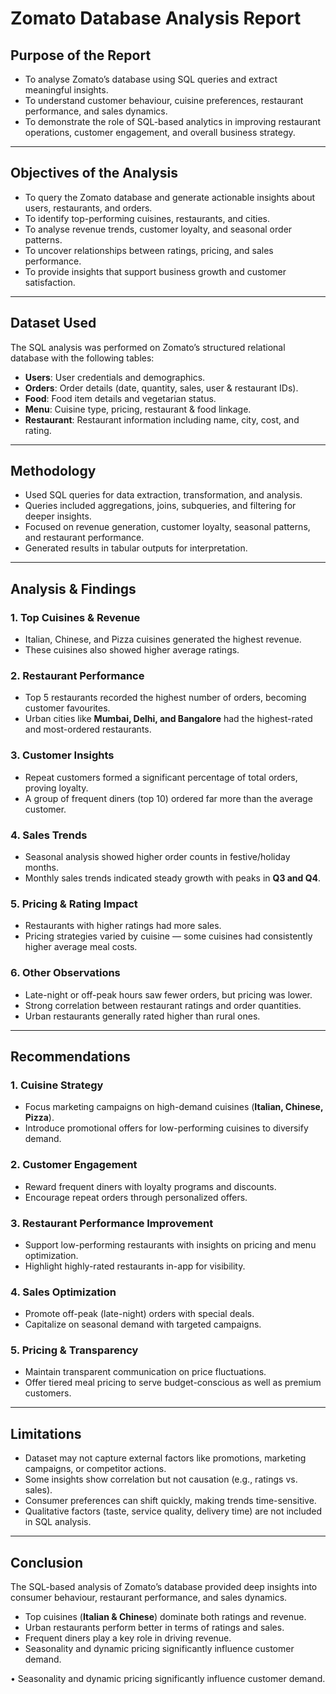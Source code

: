 # Zomato Database Analysis Report  

## Purpose of the Report  
- To analyse Zomato’s database using SQL queries and extract meaningful insights.  
- To understand customer behaviour, cuisine preferences, restaurant performance, and sales dynamics.  
- To demonstrate the role of SQL-based analytics in improving restaurant operations, customer engagement, and overall business strategy.  

---

## Objectives of the Analysis  
- To query the Zomato database and generate actionable insights about users, restaurants, and orders.  
- To identify top-performing cuisines, restaurants, and cities.  
- To analyse revenue trends, customer loyalty, and seasonal order patterns.  
- To uncover relationships between ratings, pricing, and sales performance.  
- To provide insights that support business growth and customer satisfaction.  

---

## Dataset Used  
The SQL analysis was performed on Zomato’s structured relational database with the following tables:  
- **Users**: User credentials and demographics.  
- **Orders**: Order details (date, quantity, sales, user & restaurant IDs).  
- **Food**: Food item details and vegetarian status.  
- **Menu**: Cuisine type, pricing, restaurant & food linkage.  
- **Restaurant**: Restaurant information including name, city, cost, and rating.  

---

## Methodology  
- Used SQL queries for data extraction, transformation, and analysis.  
- Queries included aggregations, joins, subqueries, and filtering for deeper insights.  
- Focused on revenue generation, customer loyalty, seasonal patterns, and restaurant performance.  
- Generated results in tabular outputs for interpretation.  

---

## Analysis & Findings  

### 1. Top Cuisines & Revenue  
- Italian, Chinese, and Pizza cuisines generated the highest revenue.  
- These cuisines also showed higher average ratings.  

### 2. Restaurant Performance  
- Top 5 restaurants recorded the highest number of orders, becoming customer favourites.  
- Urban cities like **Mumbai, Delhi, and Bangalore** had the highest-rated and most-ordered restaurants.  

### 3. Customer Insights  
- Repeat customers formed a significant percentage of total orders, proving loyalty.  
- A group of frequent diners (top 10) ordered far more than the average customer.  

### 4. Sales Trends  
- Seasonal analysis showed higher order counts in festive/holiday months.  
- Monthly sales trends indicated steady growth with peaks in **Q3 and Q4**.  

### 5. Pricing & Rating Impact  
- Restaurants with higher ratings had more sales.  
- Pricing strategies varied by cuisine — some cuisines had consistently higher average meal costs.  

### 6. Other Observations  
- Late-night or off-peak hours saw fewer orders, but pricing was lower.  
- Strong correlation between restaurant ratings and order quantities.  
- Urban restaurants generally rated higher than rural ones.  

---

## Recommendations  

### 1. Cuisine Strategy  
- Focus marketing campaigns on high-demand cuisines (**Italian, Chinese, Pizza**).  
- Introduce promotional offers for low-performing cuisines to diversify demand.  

### 2. Customer Engagement  
- Reward frequent diners with loyalty programs and discounts.  
- Encourage repeat orders through personalized offers.  

### 3. Restaurant Performance Improvement  
- Support low-performing restaurants with insights on pricing and menu optimization.  
- Highlight highly-rated restaurants in-app for visibility.  

### 4. Sales Optimization  
- Promote off-peak (late-night) orders with special deals.  
- Capitalize on seasonal demand with targeted campaigns.  

### 5. Pricing & Transparency  
- Maintain transparent communication on price fluctuations.  
- Offer tiered meal pricing to serve budget-conscious as well as premium customers.  

---

## Limitations  
- Dataset may not capture external factors like promotions, marketing campaigns, or competitor actions.  
- Some insights show correlation but not causation (e.g., ratings vs. sales).  
- Consumer preferences can shift quickly, making trends time-sensitive.  
- Qualitative factors (taste, service quality, delivery time) are not included in SQL analysis.  

---

## Conclusion  
The SQL-based analysis of Zomato’s database provided deep insights into consumer behaviour, restaurant performance, and sales dynamics.  

- Top cuisines (**Italian & Chinese**) dominate both ratings and revenue.  
- Urban restaurants perform better in terms of ratings and sales.  
- Frequent diners play a key role in driving revenue.  
- Seasonality and dynamic pricing significantly influence customer demand.  

•	Seasonality and dynamic pricing significantly influence customer demand.
